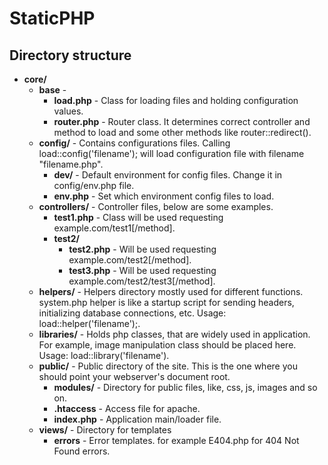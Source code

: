 StaticPHP
==========


Directory structure
-------------------

* __core/__
  * __base__ - 
    * __load.php__ - Class for loading files and holding configuration values.
    * __router.php__ - Router class. It determines correct controller and method to load and some other methods like router::redirect().    
  * __config/__ - Contains configurations files. Calling load::config('filename'); will load configuration file with filename "filename.php".
    * __dev/__ - Default environment for config files. Change it in config/env.php file.
    * __env.php__ - Set which environment config files to load.
  * __controllers/__ - Controller files, below are some examples.
    * __test1.php__ - Class will be used requesting example.com/test1[/method].
    * __test2/__
        * __test2.php__ - Will be used requesting example.com/test2[/method].
        * __test3.php__ - Will be used requesting example.com/test2/test3[/method].
  * __helpers/__ - Helpers directory mostly used for different functions. system.php helper is like a startup script for sending headers, initializing database connections, etc. Usage: load::helper('filename');.
  * __libraries/__ - Holds php classes, that are widely used in application. For example, image manipulation class should be placed here. Usage: load::library('filename').
  * __public/__ - Public directory of the site. This is the one where you should point your webserver's document root.
    * __modules/__ - Directory for public files, like, css, js, images and so on.
    * __.htaccess__ - Access file for apache.
    * __index.php__ - Application main/loader file.
  * __views/__ - Directory for templates
    * __errors__ - Error templates. for example E404.php for 404 Not Found errors.
